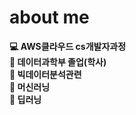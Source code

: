 # **about me**

**:computer: AWS클라우드 cs개발자과정**\
**:floppy_disk: 데이터과학부 졸업(학사)**\
**:minidisc: 빅데이터분석관련**\
**:iphone: 머신러닝**\
**:triangular_ruler: 딥러닝**
